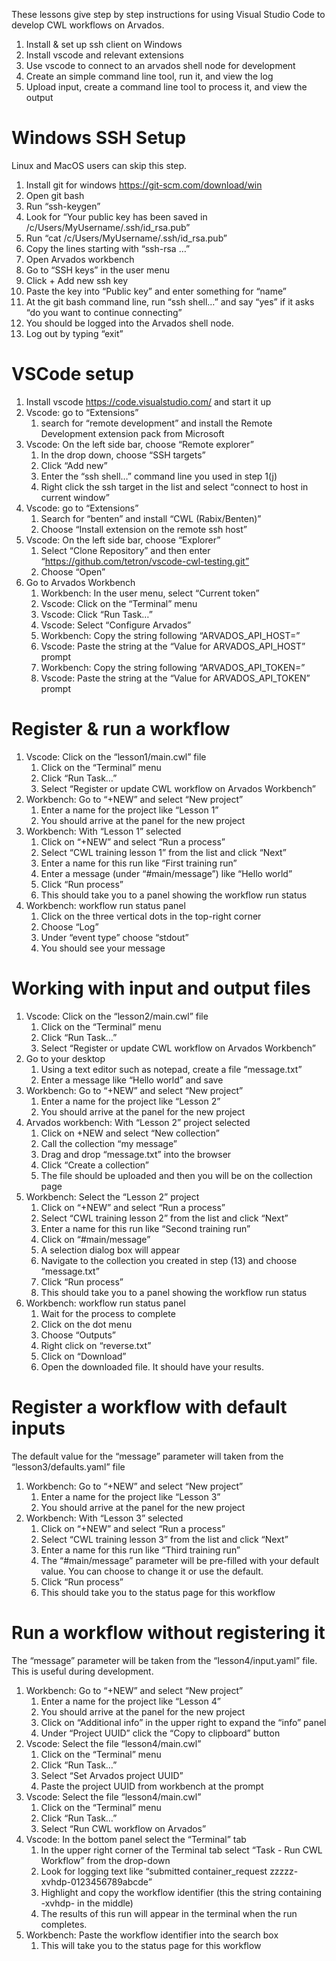 These lessons give step by step instructions for using Visual Studio
Code to develop CWL workflows on Arvados.

1. Install & set up ssh client on Windows
1. Install vscode and relevant extensions
1. Use vscode to connect to an arvados shell node for development
1. Create an simple command line tool, run it, and view the log
1. Upload input, create a command line tool to process it, and view the output

# Windows SSH Setup

Linux and MacOS users can skip this step.

1. Install git for windows https://git-scm.com/download/win
1. Open git bash
1. Run “ssh-keygen”
1. Look for “Your public key has been saved in /c/Users/MyUsername/.ssh/id_rsa.pub”
1. Run “cat /c/Users/MyUsername/.ssh/id_rsa.pub”
1. Copy the lines starting with “ssh-rsa …”
1. Open Arvados workbench
1. Go to “SSH keys” in the user menu
1. Click + Add new ssh key
1. Paste the key into “Public key” and enter something for “name”
1. At the git bash command line, run “ssh shell…” and say “yes” if it asks “do you want to continue connecting”
1. You should be logged into the Arvados shell node.
1. Log out by typing “exit”

# VSCode setup

1. Install vscode https://code.visualstudio.com/ and start it up
1. Vscode: go to “Extensions”
   1. search for “remote development” and install the Remote Development extension pack from Microsoft
1. Vscode: On the left side bar, choose “Remote explorer”
   1. In the drop down, choose “SSH targets”
   1. Click “Add new”
   1. Enter the “ssh shell…” command line you used in step 1(j)
   1. Right click the ssh target in the list and select “connect to host in current window”
1. Vscode: go to “Extensions”
   1. Search for “benten” and install “CWL (Rabix/Benten)”
   1. Choose “Install extension on the remote ssh host”
1. Vscode: On the left side bar, choose “Explorer”
   1. Select “Clone Repository” and then enter “https://github.com/tetron/vscode-cwl-testing.git”
   1. Choose “Open”
1. Go to Arvados Workbench
   1. Workbench: In the user menu, select “Current token”
   1. Vscode: Click on the “Terminal” menu
   1. Vscode: Click “Run Task…”
   1. Vscode: Select “Configure Arvados”
   1. Workbench: Copy the string following “ARVADOS_API_HOST=”
   1. Vscode: Paste the string at the “Value for ARVADOS_API_HOST” prompt
   1. Workbench: Copy the string following “ARVADOS_API_TOKEN=”
   1. Vscode: Paste the string at the “Value for ARVADOS_API_TOKEN” prompt

# Register & run a workflow

1. Vscode: Click on the “lesson1/main.cwl” file
   1. Click on the “Terminal” menu
   1. Click “Run Task…”
   1. Select “Register or update CWL workflow on Arvados Workbench”
1. Workbench: Go to “+NEW” and select “New project”
   1. Enter a name for the project like “Lesson 1”
   1. You should arrive at the panel for the new project
1. Workbench: With “Lesson 1” selected
   1. Click on “+NEW” and select “Run a process”
   1. Select “CWL training lesson 1” from the list and click “Next”
   1. Enter a name for this run like “First training run”
   1. Enter a message (under “#main/message”) like “Hello world”
   1. Click “Run process”
   1. This should take you to a panel showing the workflow run status
1. Workbench: workflow run status panel
   1. Click on the three vertical dots in the top-right corner
   1. Choose “Log”
   1. Under “event type” choose “stdout”
   1. You should see your message

# Working with input and output files

1. Vscode: Click on the “lesson2/main.cwl” file
   1. Click on the “Terminal” menu
   1. Click “Run Task…”
   1. Select “Register or update CWL workflow on Arvados Workbench”
1. Go to your desktop
   1. Using a text editor such as notepad, create a file “message.txt”
   1. Enter a message like “Hello world” and save
1. Workbench: Go to “+NEW” and select “New project”
   1. Enter a name for the project like “Lesson 2”
   1. You should arrive at the panel for the new project
1. Arvados workbench: With “Lesson 2” project selected
   1. Click on +NEW and select “New collection”
   1. Call the collection “my message”
   1. Drag and drop “message.txt” into the browser
   1. Click “Create a collection”
   1. The file should be uploaded and then you will be on the collection page
1. Workbench: Select the “Lesson 2” project
   1. Click on “+NEW” and select “Run a process”
   1. Select “CWL training lesson 2” from the list and click “Next”
   1. Enter a name for this run like “Second training run”
   1. Click on “#main/message”
   1. A selection dialog box will appear
   1. Navigate to the collection you created in step (13) and choose “message.txt”
   1. Click “Run process”
   1. This should take you to a panel showing the workflow run status
1. Workbench: workflow run status panel
   1. Wait for the process to complete
   1. Click on the dot menu
   1. Choose “Outputs”
   1. Right click on “reverse.txt”
   1. Click on “Download”
   1. Open the downloaded file.  It should have your results.

# Register a workflow with default inputs

The default value for the “message” parameter will taken from the “lesson3/defaults.yaml” file

1. Workbench: Go to “+NEW” and select “New project”
   1. Enter a name for the project like “Lesson 3”
   1. You should arrive at the panel for the new project
1. Workbench: With “Lesson 3” selected
   1. Click on “+NEW” and select “Run a process”
   1. Select “CWL training lesson 3” from the list and click “Next”
   1. Enter a name for this run like “Third training run”
   1. The “#main/message” parameter will be pre-filled with your default value.  You can choose to change it or use the default.
   1. Click “Run process”
   1. This should take you to the status page for this workflow

# Run a workflow without registering it

The “message” parameter will be taken from the “lesson4/input.yaml” file.  This is useful during development.

1. Workbench: Go to “+NEW” and select “New project”
   1. Enter a name for the project like “Lesson 4”
   1. You should arrive at the panel for the new project
   1. Click on “Additional info” in the upper right to expand the “info” panel
   1. Under “Project UUID” click the “Copy to clipboard” button
1. Vscode: Select the file “lesson4/main.cwl”
   1. Click on the “Terminal” menu
   1. Click “Run Task…”
   1. Select “Set Arvados project UUID”
   1. Paste the project UUID from workbench at the prompt
1. Vscode: Select the file “lesson4/main.cwl”
   1. Click on the “Terminal” menu
   1. Click “Run Task…”
   1. Select “Run CWL workflow on Arvados”
1. Vscode: In the bottom panel select the “Terminal” tab
   1. In the upper right corner of the Terminal tab select “Task - Run CWL Workflow” from the drop-down
   1. Look for logging text like “submitted container_request zzzzz-xvhdp-0123456789abcde”
   1. Highlight and copy the workflow identifier (this the string containing -xvhdp- in the middle)
   1. The results of this run will appear in the terminal when the run completes.
1. Workbench: Paste the workflow identifier into the search box
   1. This will take you to the status page for this workflow
